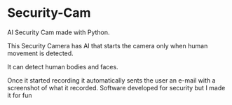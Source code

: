 # Security-Cam
AI Security Cam made with Python.

This Security Camera has AI that starts the camera only when human movement is detected.

It can detect human bodies and faces.  

Once it started recording it automatically sents the user an e-mail with a screenshot of what it recorded.  Software developed for security but I made it for fun

